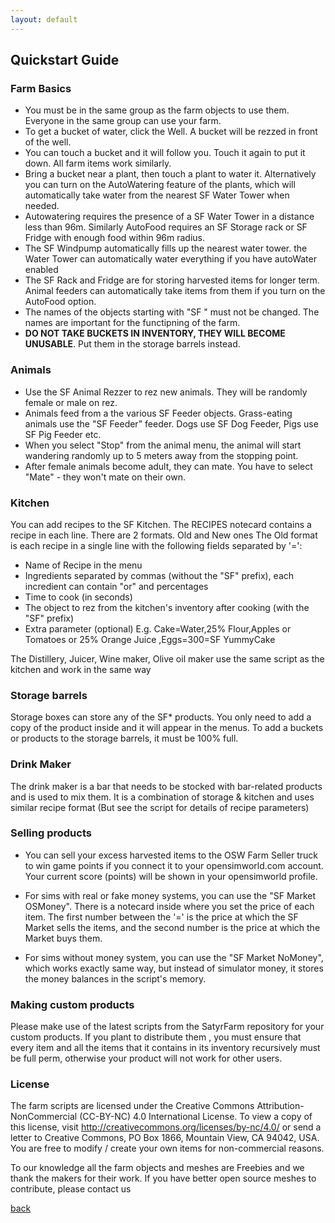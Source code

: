 ```yaml
---
layout: default
---
```


## Quickstart Guide

### Farm Basics

- You  must be in the same group as the farm objects to use them. Everyone in the same group can use your farm.
- To get a bucket of water, click the Well. A bucket will be rezzed in front of the well.
- You can touch a bucket and it will follow you. Touch it again to put it down. All farm items work similarly.
- Bring a bucket near a plant, then touch a plant to water it. Alternatively you can turn on the AutoWatering feature of the plants, which will automatically take water from the nearest SF Water Tower when needed.
- Autowatering requires the presence of a SF Water Tower in a distance less than 96m.  Similarly AutoFood requires an SF Storage rack or SF Fridge with enough food within 96m radius. 
- The SF Windpump automatically fills up the nearest water tower. the Water Tower can automatically water everything if you have autoWater enabled
- The SF Rack and Fridge are for storing harvested items for longer term. Animal feeders can automatically take items from them if you turn on the  AutoFood option.
- The names of the objects starting with "SF " must not be changed. The names are important for the functipning of the farm.
- **DO  NOT TAKE BUCKETS IN INVENTORY, THEY WILL BECOME UNUSABLE**. Put them in the storage barrels instead.

### Animals

- Use the SF Animal Rezzer to rez new animals. They will be randomly female or male  on rez. 
- Animals feed from a the various SF Feeder objects. Grass-eating animals use the "SF Feeder" feeder. Dogs use SF Dog Feeder, Pigs use SF Pig Feeder etc.
- When you select "Stop" from the animal menu, the animal will start wandering randomly up to 5 meters away from the stopping point. 
- After female animals become adult, they can mate. You have to select "Mate" - they won't mate on their own. 


### Kitchen

You can add recipes to the SF Kitchen. The RECIPES notecard contains a recipe in each line. There are 2 formats. Old and New ones
The Old format is each recipe in a single line with the following  fields separated by '=': 
- Name of Recipe in the menu
- Ingredients separated by commas (without the "SF" prefix), each incredient can contain "or" and percentages
- Time to cook (in seconds)
- The object to rez from the kitchen's inventory after cooking (with the "SF" prefix)
- Extra parameter (optional)
E.g.
Cake=Water,25% Flour,Apples or Tomatoes or 25% Orange Juice ,Eggs=300=SF YummyCake

The Distillery, Juicer, Wine maker, Olive oil maker use the same script as the kitchen and work in  the same way

### Storage barrels

Storage boxes can store any of the SF* products. You only need to add a copy of the product inside and it will appear in the menus. To add a  buckets or  products to the storage barrels, it  must be 100% full. 


### Drink Maker

The drink maker is a bar that needs to be stocked with bar-related products and is used to mix them. It is a combination of storage & kitchen and uses similar recipe format (But see the script for details of recipe parameters)


### Selling products
- You can sell your excess harvested items to the OSW Farm Seller truck to win game points if you connect it to your opensimworld.com account. Your current score (points) will be shown in your opensimworld profile. 

- For sims with  real or fake money systems, you can use the "SF Market OSMoney". There is a notecard inside where you set the price of each item. The first number between the '=' is  the price at which the SF Market sells the items, and the second number is the price at which the Market buys them. 

- For sims without money system, you can use the "SF Market NoMoney", which works exactly same way, but instead of simulator money, it  stores the money balances in the script's memory.


### Making  custom products

Please make use of the latest scripts from the SatyrFarm repository for your custom products. If you plant to distribute them , you must ensure that every item and all the items that it contains in its inventory recursively must be full perm, otherwise your product will not work for other users. 


### License
The farm scripts are licensed under the Creative Commons Attribution-NonCommercial (CC-BY-NC) 4.0 International License. To view a copy of this license, visit http://creativecommons.org/licenses/by-nc/4.0/ or send a letter to Creative Commons, PO Box 1866, Mountain View, CA 94042, USA. You are free to modify / create your own items for non-commercial reasons.

To our knowledge all the farm objects and meshes are Freebies and we thank the makers for their work. If you have better open source meshes to contribute, please contact us



[back](./)
